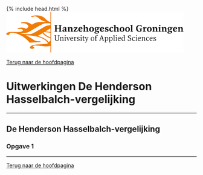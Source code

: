 {% include head.html %}
![Hanze](../hanze/hanze.png)

[Terug naar de hoofdpagina ](../index.md)

# Uitwerkingen De Henderson Hasselbalch-vergelijking

---

## De Henderson Hasselbalch-vergelijking

### Opgave 1






--- 

[Terug naar de hoofdpagina ](../index.md)

